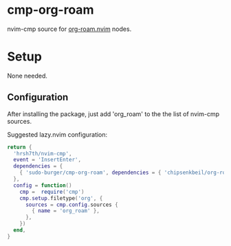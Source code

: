 # cmp-org-roam

nvim-cmp source for [org-roam.nvim](https://github.com/chipsenkbeil/org-roam.nvim) nodes.

# Setup

None needed.

## Configuration

After installing the package, just add 'org_roam' to the the list of nvim-cmp sources.

Suggested lazy.nvim configuration:

```lua
return { 
  'hrsh7th/nvim-cmp',
  event = 'InsertEnter',
  dependencies = {
    { 'sudo-burger/cmp-org-roam', dependencies = { 'chipsenkbeil/org-roam.nvim' } },
  },
  config = function()
    cmp =  require('cmp')
    cmp.setup.filetype('org', {
      sources = cmp.config.sources {
        { name = 'org_roam' },
      },
    })
  end,
}
```
